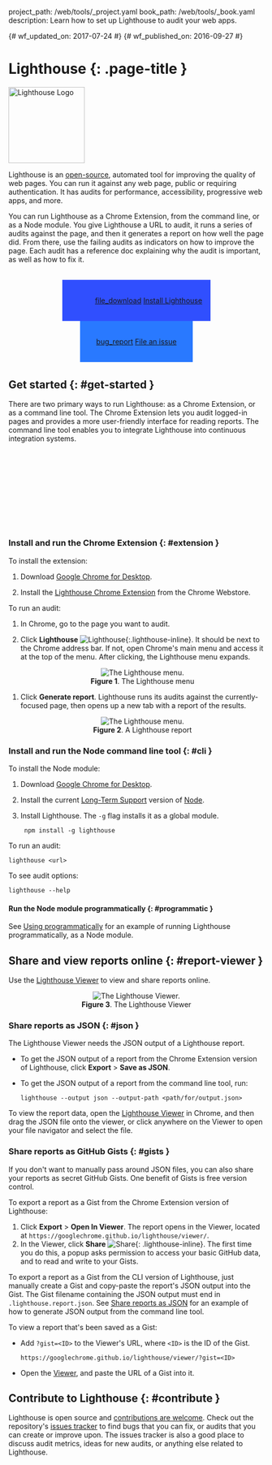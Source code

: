 project_path: /web/tools/_project.yaml
book_path: /web/tools/_book.yaml
description: Learn how to set up Lighthouse to audit your web apps.

{# wf_updated_on: 2017-07-24 #}
{# wf_published_on: 2016-09-27 #}

# Lighthouse {: .page-title }

<img src="/web/progressive-web-apps/images/pwa-lighthouse.png"
      class="lighthouse-logo attempt-right" alt="Lighthouse Logo">

<style>
figure {
  text-align: center;
}
.lighthouse-logo {
  height: 150px;
  width: auto;
}
.lighthouse-install-container .button-primary {
  display: inline-flex;
  justify-content: center;
  align-items: center;
  padding: 32px;
  background-color: #2979ff;
}
.button-primary.lighthouse-install {
  background: url('images/lighthouse-icon-128.png') no-repeat 0 50%;
  background-size: 63px;
  background-color: #304ffe;
  padding: 32px 16px 32px 64px;
}
.lighthouse-install-container .material-icons {
  margin-right: 4px;
  vertical-align: middle;
}
.lighthouse-install-container {
  text-align: center;
  margin: 32px;
}
.lighthouse-inline {
  max-height: 1em;
  vertical-align: middle;
}
</style>

<script src="/_static/js/managed/cws_install.js" async></script>

Lighthouse is an [open-source](https://github.com/GoogleChrome/lighthouse),
automated tool for improving the quality of web pages. You can run it against
any web page, public or requiring authentication. It has audits for performance,
accessibility, progressive web apps, and more.

You can run Lighthouse as a Chrome Extension, from the command line, or as a
Node module. You give Lighthouse a URL to audit, it runs a series of audits
against the page, and then it generates a report on how well the page did.
From there, use the failing audits as indicators on how to improve the page.
Each audit has a reference doc explaining why the audit is important, as
well as how to fix it.

<p class="lighthouse-install-container">
  <a class="button button-primary lighthouse-install devsite-crx-install gc-analytics-event"
     data-category="Lighthouse" data-action="click"
     data-label="Home / Install Extension (Primary CTA)"
     href="https://chrome.google.com/webstore/detail/blipmdconlkpinefehnmjammfjpmpbjk"
     title="Install Lighthouse Chrome Extension" target="_blank">
    <span class="material-icons">file_download</span>
    Install Lighthouse
  </a>
  <a class="button button-primary gc-analytics-event"
     data-category="Lighthouse" data-action="click"
     data-label="Home / File Bug"
     href="https://github.com/GoogleChrome/lighthouse/issues/new"
     title="File an issue or feature request" target="_blank">
    <span class="material-icons">bug_report</span>
    File an issue
  </a>
</p>

## Get started {: #get-started }

There are two primary ways to run Lighthouse: as a Chrome Extension, or as a
command line tool. The Chrome Extension lets you audit logged-in pages and
provides a more user-friendly interface for reading reports. The command line
tool enables you to integrate Lighthouse into continuous integration systems.

<div class="video-wrapper">
  <iframe class="devsite-embedded-youtube-video" data-video-id="NoRYn6gOtVo"
          data-autohide="1" data-showinfo="0" frameborder="0" allowfullscreen>
  </iframe>
</div>


### Install and run the Chrome Extension {: #extension }

To install the extension:

1. Download [Google Chrome for Desktop][desktop].

1. Install the <a class="gc-analytics-event" data-category="Lighthouse"
   data-label="Home / Install Extension (Secondary CTA)" href="https://chrome.google.com/webstore/detail/lighthouse/blipmdconlkpinefehnmjammfjpmpbjk"
   title="Install Lighthouse Chrome Extension" target="_blank">Lighthouse
   Chrome Extension</a> from the Chrome Webstore.

[desktop]: https://www.google.com/chrome/browser/desktop/

To run an audit:

1. In Chrome, go to the page you want to audit.

1. Click **Lighthouse** ![Lighthouse][icon]{:.lighthouse-inline}. It should
   be next to the Chrome address bar. If not, open Chrome's main menu and
   access it at the top of the menu. After clicking, the Lighthouse
   menu expands.

     <figure>
       <img src="images/menu.png" alt="The Lighthouse menu.">
       <figcaption>
         <b>Figure 1</b>. The Lighthouse menu
       </figcaption>
     </figure>

[icon]: images/lighthouse-icon-16.png

1. Click **Generate report**. Lighthouse runs its audits against the
   currently-focused page, then opens up a new tab with a report of the
   results.

     <figure>
       <img src="images/report.png" alt="The Lighthouse menu.">
       <figcaption>
         <b>Figure 2</b>. A Lighthouse report
       </figcaption>
     </figure>

### Install and run the Node command line tool {: #cli }

To install the Node module:

1. Download [Google Chrome for Desktop][desktop].
1. Install the current [Long-Term Support](https://github.com/nodejs/LTS)
   version of [Node](https://nodejs.org).
1. Install Lighthouse. The `-g` flag installs it as a global module.

        npm install -g lighthouse

To run an audit:

    lighthouse <url>

To see audit options:

    lighthouse --help

#### Run the Node module programmatically {: #programmatic }

See [Using programmatically][programmatic] for an example of running Lighthouse
programmatically, as a Node module.

[programmatic]: https://github.com/GoogleChrome/lighthouse#using-programmatically

## Share and view reports online {: #report-viewer }

Use the [Lighthouse Viewer][viewer] to view and share reports online.

<figure>
  <img src="images/viewer.png" alt="The Lighthouse Viewer.">
  <figcaption>
    <b>Figure 3</b>. The Lighthouse Viewer
  </figcaption>
</figure>

[viewer]: https://googlechrome.github.io/lighthouse/viewer/

### Share reports as JSON {: #json }

The Lighthouse Viewer needs the JSON output of a Lighthouse report.

* To get the JSON output of a report from the Chrome Extension version of
  Lighthouse, click **Export** > **Save as JSON**.
* To get the JSON output of a report from the command line tool, run:

    `lighthouse --output json --output-path <path/for/output.json>`

To view the report data, open the [Lighthouse Viewer][viewer] in Chrome,
and then drag the JSON file onto the viewer, or click anywhere on the Viewer to
open your file navigator and select the file.

### Share reports as GitHub Gists {: #gists }

If you don't want to manually pass around JSON files, you can also share your
reports as secret GitHub Gists. One benefit of Gists is free version control.

To export a report as a Gist from the Chrome Extension version of
Lighthouse:

1. Click **Export** > **Open In Viewer**. The report opens in the
   Viewer, located at `https://googlechrome.github.io/lighthouse/viewer/`.
1. In the Viewer, click **Share** ![Share][share]{: .lighthouse-inline}. The
   first time you do this, a popup asks permission to access your basic
   GitHub data, and to read and write to your Gists.

To export a report as a Gist from the CLI version of Lighthouse,
just manually create a Gist and copy-paste the report's JSON output
into the Gist. The Gist filename containing the JSON output must end in
`.lighthouse.report.json`. See [Share reports as JSON](#json) for an example of
how to generate JSON output from the command line tool.

To view a report that's been saved as a Gist:

* Add `?gist=<ID>` to the Viewer's URL, where `<ID>` is the ID of the Gist.

    `https://googlechrome.github.io/lighthouse/viewer/?gist=<ID>`

* Open the [Viewer][viewer], and paste the URL of a Gist into it.

[share]: images/share.png

## Contribute to Lighthouse {: #contribute }

Lighthouse is open source and [contributions are welcome](https://github.com/GoogleChrome/lighthouse/blob/master/CONTRIBUTING.md).
Check out the repository's [issues tracker](https://github.com/GoogleChrome/lighthouse/issues)
to find bugs that you can fix, or audits that you can create or improve upon.
The issues tracker is also a good place to discuss audit metrics, ideas for
new audits, or anything else related to Lighthouse.

[example]: https://github.com/justinribeiro/lighthouse-mocha-example/blob/master/test/lighthouse-tests.js
